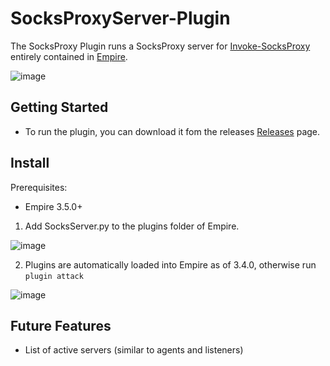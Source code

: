 # SocksProxyServer-Plugin
The SocksProxy Plugin runs a SocksProxy server for [Invoke-SocksProxy](https://github.com/BC-SECURITY/Invoke-SocksProxy)
entirely contained in [Empire](https://github.com/BC-SECURITY/Empire/). 

![image](https://user-images.githubusercontent.com/20302208/95637897-d8221480-0a47-11eb-8a69-3f132fe5d079.png)

## Getting Started
* To run the plugin, you can download it fom the releases [Releases](https://github.com/BC-SECURITY/Invoke-SocksProxy/releases) page. 

## Install
Prerequisites:
- Empire 3.5.0+

1. Add SocksServer.py to the plugins folder of Empire.

![image](https://user-images.githubusercontent.com/20302208/95636534-49f85f00-0a44-11eb-87c1-754a2368febb.png)


2. Plugins are automatically loaded into Empire as of 3.4.0, otherwise run ```plugin attack```

![image](https://user-images.githubusercontent.com/20302208/95636737-b5dac780-0a44-11eb-9f82-34dcb66c24fe.png)

## Future Features
- List of active servers (similar to agents and listeners)
